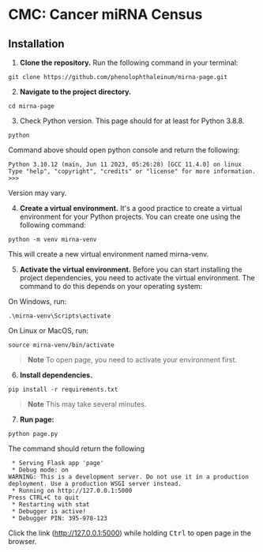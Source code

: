 # CMC: Cancer miRNA Census

## Installation
1. **Clone the repository.** Run the following command in your terminal:

```
git clone https://github.com/phenolophthaleinum/mirna-page.git
```

2. **Navigate to the project directory.**

```
cd mirna-page
```

3. Check Python version. This page should for at least for Python 3.8.8.

```
python
```
Command above should open python console and return the following:

```
Python 3.10.12 (main, Jun 11 2023, 05:26:28) [GCC 11.4.0] on linux
Type "help", "copyright", "credits" or "license" for more information.
>>>
```
Version may vary.

4. **Create a virtual environment.** It's a good practice to create a virtual environment for your Python projects. You can create one using the following command:

```
python -m venv mirna-venv
```
This will create a new virtual environment named mirna-venv.

5. **Activate the virtual environment.** Before you can start installing the project dependencies, you need to activate the virtual environment. The command to do this depends on your operating system:

On Windows, run: 

```
.\mirna-venv\Scripts\activate
```

On Linux or MacOS, run: 
```
source mirna-venv/bin/activate
```

> **Note**
> To open page, you need to activate your environment first.

6. **Install dependencies.** 

```
pip install -r requirements.txt
```   

> **Note**
> This may take several minutes.

7. **Run page:**

```
python page.py
```

The command should return the following

```
 * Serving Flask app 'page'
 * Debug mode: on
WARNING: This is a development server. Do not use it in a production deployment. Use a production WSGI server instead.
 * Running on http://127.0.0.1:5000
Press CTRL+C to quit
 * Restarting with stat
 * Debugger is active!
 * Debugger PIN: 395-978-123
```

Click the link (http://127.0.0.1:5000) while holding <kbd>Ctrl</kbd> to open page in the browser.
